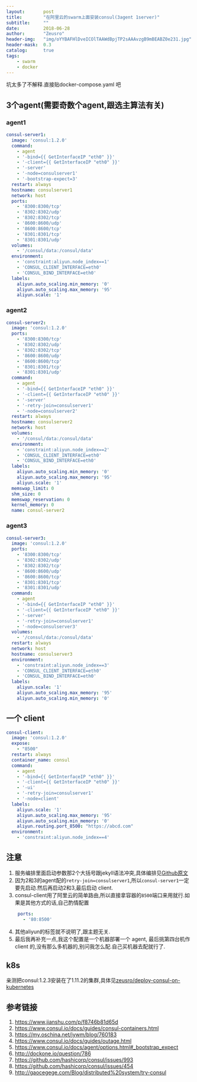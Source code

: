 ```yaml
---
layout:       post
title:        "在阿里云的swarm上面安装consul(3agent 1server)"
subtitle:     ""
date:         2018-06-28
author:       "Zeusro"
header-img:   "img/oYYBAFHlDveICOlTAAWdBpjTP2sAAAvzgB9mBEABZ0e231.jpg"
header-mask:  0.3
catalog:      true
tags:
    - swarm
    - docker
---
```


坑太多了不解释.直接贴docker-compose.yaml 吧


## 3个agent(需要奇数个agent,跟选主算法有关)

### agent1

```yaml
consul-server1:
  image: 'consul:1.2.0'
  command:
    - agent
    - '-bind={{ GetInterfaceIP "eth0" }}'
    - '-client={{ GetInterfaceIP "eth0" }}'
    - '-server'
    - '-node=consulserver1'
    - '-bootstrap-expect=3'
  restart: always
  hostname: consulserver1
  network: host
  ports:
    - '8300:8300/tcp'
    - '8302:8302/udp'
    - '8302:8302/tcp'
    - '8600:8600/udp'
    - '8600:8600/tcp'
    - '8301:8301/tcp'
    - '8301:8301/udp'
  volumes:
    - '/consul/data:/consul/data'
  environment:
    - 'constraint:aliyun.node_index==1'
    - 'CONSUL_CLIENT_INTERFACE=eth0'
    - 'CONSUL_BIND_INTERFACE=eth0'
  labels:
    aliyun.auto_scaling.min_memory: '0'
    aliyun.auto_scaling.max_memory: '95'
    aliyun.scale: '1'
```

### agent2

```yaml
consul-server2:
  image: 'consul:1.2.0'
  ports:
    - '8300:8300/tcp'
    - '8302:8302/udp'
    - '8302:8302/tcp'
    - '8600:8600/udp'
    - '8600:8600/tcp'
    - '8301:8301/tcp'
    - '8301:8301/udp' 
  command:
    - agent
    - '-bind={{ GetInterfaceIP "eth0" }}'
    - '-client={{ GetInterfaceIP "eth0" }}'
    - '-server'
    - '-retry-join=consulserver1'
    - '-node=consulserver2'
  restart: always
  hostname: consulserver2
  network: host
  volumes:
    - '/consul/data:/consul/data'
  environment:
    - 'constraint:aliyun.node_index==2'
    - 'CONSUL_CLIENT_INTERFACE=eth0'
    - 'CONSUL_BIND_INTERFACE=eth0'   
  labels:
    aliyun.auto_scaling.min_memory: '0'
    aliyun.auto_scaling.max_memory: '95'
    aliyun.scale: '1'
  memswap_limit: 0
  shm_size: 0
  memswap_reservation: 0
  kernel_memory: 0
  name: consul-server2
```

### agent3

```yaml
consul-server3:
  image: 'consul:1.2.0'
  ports:
    - '8300:8300/tcp'
    - '8302:8302/udp'
    - '8302:8302/tcp'
    - '8600:8600/udp'
    - '8600:8600/tcp'
    - '8301:8301/tcp'
    - '8301:8301/udp'
  command:
    - agent
    - '-bind={{ GetInterfaceIP "eth0" }}'
    - '-client={{ GetInterfaceIP "eth0" }}'
    - '-server'
    - '-retry-join=consulserver1'
    - '-node=consulserver3'  
  volumes:
    - '/consul/data:/consul/data'
  restart: always
  network: host
  hostname: consulserver3
  environment:
    - 'constraint:aliyun.node_index==3'
    - 'CONSUL_CLIENT_INTERFACE=eth0'
    - 'CONSUL_BIND_INTERFACE=eth0'   
  labels:
    aliyun.scale: '1'
    aliyun.auto_scaling.max_memory: '95'
    aliyun.auto_scaling.min_memory: '0'
```

## 一个 client

```yaml
consul-client:
  image: 'consul:1.2.0'
  expose:
    - "8500"
  restart: always    
  container_name: consul  
  command:
    - agent
    - '-bind={{ GetInterfaceIP "eth0" }}'
    - '-client={{ GetInterfaceIP "eth0" }}'
    - '-ui'
    - '-retry-join=consulserver1'
    - '-node=client'
  labels:
    aliyun.scale: '1'  
    aliyun.auto_scaling.max_memory: '95'
    aliyun.auto_scaling.min_memory: '0'      
    aliyun.routing.port_8500: "https://abcd.com"
  environment:
    - 'constraint:aliyun.node_index==4'
```

## 注意

1. 服务编排里面启动参数那2个大括号跟jekyll语法冲突,具体编排见[Github原文](https://github.com/zeusro/Zeusro.github.io/blob/master/_posts/2018-06-28-consul-on-aliyun-swarm.md)
1. 因为2和3的agent配的`retry-join=consulserver1`,所以`consul-server1`一定要先启动.然后再启动2和3,最后启动 client.
1. consul-client用了阿里云的简单路由,所以直接拿容器的`8500`端口来用就行.如果是其他方式的话,自己酌情配置
    ```yaml
     ports:
       - '80:8500'
    ```
1. 其他aliyun的标签就不说明了,跟主题无关.
1. 最后我再补充一点,我这个配置是一个机器部署一个 agent, 最后挑第四台机作 client 的,没有那么多机器的,别问我怎么配.自己买机器去配就行了.

## k8s

亲测把consul:1.2.3安装在了1.11.2的集群,具体见[zeusro/deploy-consul-on-kubernetes](https://github.com/zeusro/deploy-consul-on-kubernetes)


## 参考链接

1. https://www.jianshu.com/p/f8746b81d65d
1. https://www.consul.io/docs/guides/consul-containers.html
1. https://my.oschina.net/jywm/blog/760183
1. https://www.consul.io/docs/guides/outage.html
1. https://www.consul.io/docs/agent/options.html#_bootstrap_expect
1. http://dockone.io/question/786
1. https://github.com/hashicorp/consul/issues/993
1. https://github.com/hashicorp/consul/issues/454 
1. http://gaocegege.com/Blog/distributed%20system/try-consul
